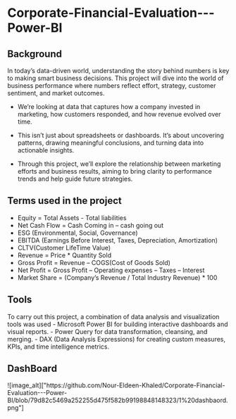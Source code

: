<h1>Corporate-Financial-Evaluation---Power-BI</h1>  

<div>
<h2>Background</h2>
<p> In today’s data-driven world, understanding the story behind numbers is key to making smart business decisions. This project will dive into the world of business performance  where numbers reflect effort, strategy, customer sentiment, and market outcomes.

- We’re looking at data that captures how a company invested in marketing, how customers responded, and how revenue evolved over time.

- This isn’t just about spreadsheets or dashboards. It’s about uncovering patterns, drawing meaningful conclusions, and turning data into actionable insights.
 
- Through this project, we’ll explore the relationship between marketing efforts and business results, aiming to bring clarity to performance trends and help guide future strategies.
</p>

<h2>Terms used in the project</h2>
<p>

 - Equity = Total Assets - Total liabilities
- Net Cash Flow = Cash Coming in – cash going out
- ESG (Environmental, Social, Governance)
- EBITDA (Earnings Before Interest, Taxes, Depreciation, Amortization)
- CLTV(Customer LifeTime Value)
- Revenue = Price * Quantity Sold
- Gross Profit = Revenue – COGS(Cost of Goods Sold)
- Net Profit = Gross Profit – Operating expenses – Taxes – Interest
- Market Share = (Company’s Revenue / Total Industry Revenue) * 100

</p>

</div>


<div>
<h2>Tools</h2>
<p>
To carry out this project, a combination of data analysis and visualization tools was used
- Microsoft Power BI for building interactive dashboards and visual reports.
- Power Query for data transformation, cleansing, and merging.
- DAX (Data Analysis Expressions) for creating custom measures, KPIs, and time intelligence metrics.
</p> 
</div>

<div>
<h2>DashBoard</h2>
![image_alt]["https://github.com/Nour-Eldeen-Khaled/Corporate-Financial-Evaluation---Power-BI/blob/79d82c5469a252255d475f582b99198848148323/1%20dashbaord.png"]

</div>
